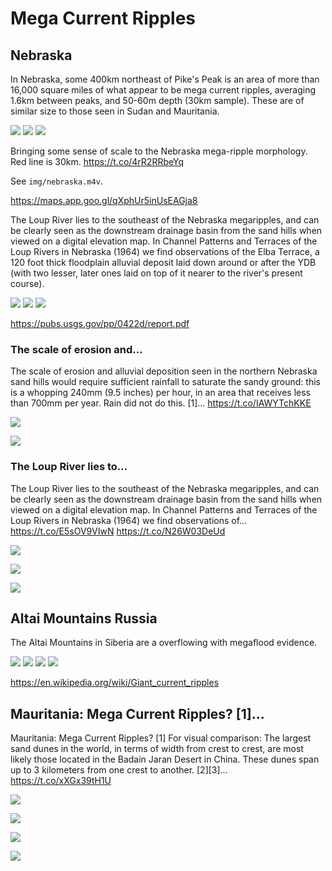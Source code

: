 # Mega Current Ripples

## Nebraska

In Nebraska, some 400km northeast of Pike's Peak is an area of more than 16,000 square miles of what appear to be mega current ripples, averaging 1.6km between peaks, and 50-60m depth (30km sample). These are of similar size to those seen in Sudan and Mauritania.

![](img/nebraska1.jpg)
![](img/nebraska2.jpg)
![](img/nebraska3.jpg)

Bringing some sense of scale to the Nebraska mega-ripple morphology. Red line is 30km. https://t.co/4rR2RRbeYq

See `img/nebraska.m4v`.

https://maps.app.goo.gl/qXphUr5inUsEAGja8

The Loup River lies to the southeast of the Nebraska megaripples, and can be clearly seen as the downstream drainage basin from the sand hills when viewed on a digital elevation map. In Channel Patterns and Terraces of the Loup Rivers in Nebraska (1964) we find observations of the Elba Terrace, a 120 foot thick floodplain alluvial deposit laid down around or after the YDB (with two lesser, later ones laid on top of it nearer to the river's present course).

![](img/loup1.jpg)
![](img/loup2.jpg)
![](img/loup3.jpg)

https://pubs.usgs.gov/pp/0422d/report.pdf

### The scale of erosion and...

The scale of erosion and alluvial deposition seen in the northern Nebraska sand hills would require sufficient rainfall to saturate the sandy ground: this is a whopping 240mm (9.5 inches) per hour, in an area that receives less than 700mm per year. Rain did not do this. [1]… https://t.co/IAWYTchKKE

![](img/1810253674590990423-GR9PmBOWQAEi-9j.png)

![](img/1810253674590990423-GR9PoIsWsAAQux_.png)

### The Loup River lies to...

The Loup River lies to the southeast of the Nebraska megaripples, and can be clearly seen as the downstream drainage basin from the sand hills when viewed on a digital elevation map. In Channel Patterns and Terraces of the Loup Rivers in Nebraska (1964) we find observations of… https://t.co/E5sOV9VIwN https://t.co/N26W03DeUd

![](img/1810263526381871343-GR9VLAiXcAAo2tX.jpg)

![](img/1810263526381871343-GR9XDldXYAAAxq6.png)

![](img/1810263526381871343-GR9XDlkWUAA2QMW.png)

## Altai Mountains Russia

The Altai Mountains in Siberia are a overflowing with megaflood evidence.

![](img/altai1.jpg)
![](img/altai2.jpg)
![](img/altai3.jpg)
![](img/altai4.jpg)

https://en.wikipedia.org/wiki/Giant_current_ripples

## Mauritania: Mega Current Ripples? [1]...

Mauritania: Mega Current Ripples? [1] For visual comparison: The largest sand dunes in the world, in terms of width from crest to crest, are most likely those located in the Badain Jaran Desert in China. These dunes span up to 3 kilometers from one crest to another. [2][3]… https://t.co/xXGx39tH1U

![](img/1809353377723158949-GRwQdD3XUAAuU1R.jpg)

![](img/1809353377723158949-GRwQ-GZacAMLTP3.jpg)

![](img/1809353377723158949-GRwTxRracAQEweY.jpg)

![](img/1809353377723158949-GRwVdb-XUAA5xn1.jpg)